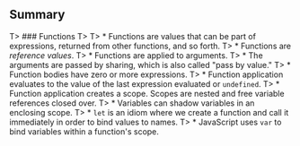 ## Summary

T> ### Functions
T>
T> * Functions are values that can be part of expressions, returned from other functions, and so forth.
T> * Functions are *reference values*.
T> * Functions are applied to arguments.
T> * The arguments are passed by sharing, which is also called "pass by value."
T> * Function bodies have zero or more expressions.
T> * Function application evaluates to the value of the last expression evaluated or `undefined`.
T> * Function application creates a scope. Scopes are nested and free variable references closed over.
T> * Variables can shadow variables in an enclosing scope.
T> * `let` is an idiom where we create a function and call it immediately in order to bind values to names.
T> * JavaScript uses `var` to bind variables within a function's scope.
